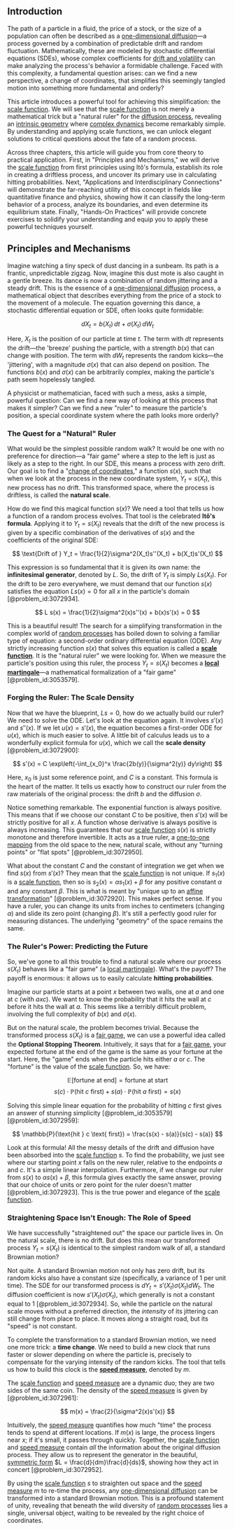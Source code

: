 ## Introduction
The path of a particle in a fluid, the price of a stock, or the size of a population can often be described as a [one-dimensional diffusion](@article_id:180826)—a process governed by a combination of predictable drift and random fluctuation. Mathematically, these are modeled by stochastic differential equations (SDEs), whose complex coefficients for [drift and volatility](@article_id:262872) can make analyzing the process's behavior a formidable challenge. Faced with this complexity, a fundamental question arises: can we find a new perspective, a change of coordinates, that simplifies this seemingly tangled motion into something more fundamental and orderly?

This article introduces a powerful tool for achieving this simplification: the [scale function](@article_id:200204). We will see that the [scale function](@article_id:200204) is not merely a mathematical trick but a "natural ruler" for the [diffusion process](@article_id:267521), revealing an [intrinsic geometry](@article_id:158294) where [complex dynamics](@article_id:170698) become remarkably simple. By understanding and applying scale functions, we can unlock elegant solutions to critical questions about the fate of a random process.

Across three chapters, this article will guide you from core theory to practical application. First, in "Principles and Mechanisms," we will derive the [scale function](@article_id:200204) from first principles using Itô's formula, establish its role in creating a driftless process, and uncover its primary use in calculating hitting probabilities. Next, "Applications and Interdisciplinary Connections" will demonstrate the far-reaching utility of this concept in fields like quantitative finance and physics, showing how it can classify the long-term behavior of a process, analyze its boundaries, and even determine its equilibrium state. Finally, "Hands-On Practices" will provide concrete exercises to solidify your understanding and equip you to apply these powerful techniques yourself.

## Principles and Mechanisms

Imagine watching a tiny speck of dust dancing in a sunbeam. Its path is a frantic, unpredictable zigzag. Now, imagine this dust mote is also caught in a gentle breeze. Its dance is now a combination of random jittering and a steady drift. This is the essence of a [one-dimensional diffusion](@article_id:180826) process, a mathematical object that describes everything from the price of a stock to the movement of a molecule. The equation governing this dance, a stochastic differential equation or SDE, often looks quite formidable:

$$
dX_t = b(X_t)\,dt + \sigma(X_t)\,dW_t
$$

Here, $X_t$ is the position of our particle at time $t$. The term with $dt$ represents the drift—the 'breeze' pushing the particle, with a strength $b(x)$ that can change with position. The term with $dW_t$ represents the random kicks—the 'jittering', with a magnitude $\sigma(x)$ that can also depend on position. The functions $b(x)$ and $\sigma(x)$ can be arbitrarily complex, making the particle's path seem hopelessly tangled.

A physicist or mathematician, faced with such a mess, asks a simple, powerful question: Can we find a new way of looking at this process that makes it simpler? Can we find a new "ruler" to measure the particle's position, a special coordinate system where the path looks more orderly?

### The Quest for a "Natural" Ruler

What would be the simplest possible random walk? It would be one with no preference for direction—a "fair game" where a step to the left is just as likely as a step to the right. In our SDE, this means a process with zero drift. Our goal is to find a "[change of coordinates](@article_id:272645)," a function $s(x)$, such that when we look at the process in the new coordinate system, $Y_t = s(X_t)$, this new process has no drift. This transformed space, where the process is driftless, is called the **natural scale**.

How do we find this magical function $s(x)$? We need a tool that tells us how a function of a random process evolves. That tool is the celebrated **Itô's formula**. Applying it to $Y_t = s(X_t)$ reveals that the drift of the new process is given by a specific combination of the derivatives of $s(x)$ and the coefficients of the original SDE:

$$
\text{Drift of } Y_t = \frac{1}{2}\sigma^2(X_t)s''(X_t) + b(X_t)s'(X_t)
$$

This expression is so fundamental that it is given its own name: the **infinitesimal generator**, denoted by $L$. So, the drift of $Y_t$ is simply $L s(X_t)$. For the drift to be zero everywhere, we must demand that our function $s(x)$ satisfies the equation $L s(x) = 0$ for all $x$ in the particle's domain [@problem_id:3072934].

$$
L s(x) = \frac{1}{2}\sigma^2(x)s''(x) + b(x)s'(x) = 0
$$

This is a beautiful result! The search for a simplifying transformation in the complex world of [random processes](@article_id:267993) has boiled down to solving a familiar type of equation: a second-order ordinary differential equation (ODE). Any strictly increasing function $s(x)$ that solves this equation is called a **[scale function](@article_id:200204)**. It is the "natural ruler" we were looking for. When we measure the particle's position using this ruler, the process $Y_t = s(X_t)$ becomes a **[local martingale](@article_id:203239)**—a mathematical formalization of a "fair game" [@problem_id:3053579].

### Forging the Ruler: The Scale Density

Now that we have the blueprint, $L s = 0$, how do we actually build our ruler? We need to solve the ODE. Let's look at the equation again. It involves $s'(x)$ and $s''(x)$. If we let $u(x) = s'(x)$, the equation becomes a first-order ODE for $u(x)$, which is much easier to solve. A little bit of calculus leads us to a wonderfully explicit formula for $u(x)$, which we call the **scale density** [@problem_id:3072900]:

$$
s'(x) = C \exp\left(-\int_{x_0}^x \frac{2b(y)}{\sigma^2(y)} dy\right)
$$

Here, $x_0$ is just some reference point, and $C$ is a constant. This formula is the heart of the matter. It tells us exactly how to construct our ruler from the raw materials of the original process: the drift $b$ and the diffusion $\sigma$.

Notice something remarkable. The exponential function is always positive. This means that if we choose our constant $C$ to be positive, then $s'(x)$ will be strictly positive for all $x$. A function whose derivative is always positive is always increasing. This guarantees that our [scale function](@article_id:200204) $s(x)$ is strictly monotone and therefore invertible. It acts as a true ruler, a [one-to-one mapping](@article_id:183298) from the old space to the new, natural scale, without any "turning points" or "flat spots" [@problem_id:3072950].

What about the constant $C$ and the constant of integration we get when we find $s(x)$ from $s'(x)$? They mean that the [scale function](@article_id:200204) is not unique. If $s_1(x)$ is a [scale function](@article_id:200204), then so is $s_2(x) = \alpha s_1(x) + \beta$ for any positive constant $\alpha$ and any constant $\beta$. This is what is meant by "unique up to an [affine transformation](@article_id:153922)" [@problem_id:3072920]. This makes perfect sense. If you have a ruler, you can change its units from inches to centimeters (changing $\alpha$) and slide its zero point (changing $\beta$). It's still a perfectly good ruler for measuring distances. The underlying "geometry" of the space remains the same.

### The Ruler's Power: Predicting the Future

So, we've gone to all this trouble to find a natural scale where our process $s(X_t)$ behaves like a "fair game" (a [local martingale](@article_id:203239)). What's the payoff? The payoff is enormous: it allows us to easily calculate **hitting probabilities**.

Imagine our particle starts at a point $x$ between two walls, one at $a$ and one at $c$ (with $a  x  c$). We want to know the probability that it hits the wall at $c$ before it hits the wall at $a$. This seems like a terribly difficult problem, involving the full complexity of $b(x)$ and $\sigma(x)$.

But on the natural scale, the problem becomes trivial. Because the transformed process $s(X_t)$ is a [fair game](@article_id:260633), we can use a powerful idea called the **Optional Stopping Theorem**. Intuitively, it says that for a [fair game](@article_id:260633), your expected fortune at the end of the game is the same as your fortune at the start. Here, the "game" ends when the particle hits either $a$ or $c$. The "fortune" is the value of the [scale function](@article_id:200204). So, we have:

$$
\mathbb{E}[\text{fortune at end}] = \text{fortune at start}
$$
$$
s(c) \cdot \mathbb{P}(\text{hit } c \text{ first}) + s(a) \cdot \mathbb{P}(\text{hit } a \text{ first}) = s(x)
$$

Solving this simple linear equation for the probability of hitting $c$ first gives an answer of stunning simplicity [@problem_id:3053579] [@problem_id:3072959]:

$$
\mathbb{P}(\text{hit } c \text{ first}) = \frac{s(x) - s(a)}{s(c) - s(a)}
$$

Look at this formula! All the messy details of the drift and diffusion have been absorbed into the [scale function](@article_id:200204) $s$. To find the probability, we just see where our starting point $x$ falls on the new ruler, relative to the endpoints $a$ and $c$. It's a simple linear interpolation. Furthermore, if we change our ruler from $s(x)$ to $\alpha s(x) + \beta$, this formula gives exactly the same answer, proving that our choice of units or zero point for the ruler doesn't matter [@problem_id:3072923]. This is the true power and elegance of the [scale function](@article_id:200204).

### Straightening Space Isn't Enough: The Role of Speed

We have successfully "straightened out" the space our particle lives in. On the natural scale, there is no drift. But does this mean our transformed process $Y_t = s(X_t)$ is identical to the simplest random walk of all, a standard Brownian motion?

Not quite. A standard Brownian motion not only has zero drift, but its random kicks also have a constant size (specifically, a variance of 1 per unit time). The SDE for our transformed process is $dY_t = s'(X_t)\sigma(X_t) dW_t$. The diffusion coefficient is now $s'(X_t)\sigma(X_t)$, which generally is not a constant equal to 1 [@problem_id:3072934]. So, while the particle on the natural scale moves without a preferred direction, the *intensity* of its jittering can still change from place to place. It moves along a straight road, but its "speed" is not constant.

To complete the transformation to a standard Brownian motion, we need one more trick: a **time change**. We need to build a new clock that runs faster or slower depending on where the particle is, precisely to compensate for the varying intensity of the random kicks. The tool that tells us how to build this clock is the **[speed measure](@article_id:195936)**, denoted by $m$.

The [scale function](@article_id:200204) and [speed measure](@article_id:195936) are a dynamic duo; they are two sides of the same coin. The density of the [speed measure](@article_id:195936) is given by [@problem_id:3072961]:

$$
m(x) = \frac{2}{\sigma^2(x)s'(x)}
$$

Intuitively, the [speed measure](@article_id:195936) quantifies how much "time" the process tends to spend at different locations. If $m(x)$ is large, the process lingers near $x$; if it's small, it passes through quickly. Together, the [scale function](@article_id:200204) and [speed measure](@article_id:195936) contain *all* the information about the original diffusion process. They allow us to represent the generator in the beautiful, [symmetric form](@article_id:153105) $L = \frac{d}{dm}\frac{d}{ds}$, showing how they act in concert [@problem_id:3072952].

By using the [scale function](@article_id:200204) $s$ to straighten out space and the [speed measure](@article_id:195936) $m$ to re-time the process, any [one-dimensional diffusion](@article_id:180826) can be transformed into a standard Brownian motion. This is a profound statement of unity, revealing that beneath the wild diversity of [random processes](@article_id:267993) lies a single, universal object, waiting to be revealed by the right choice of coordinates.